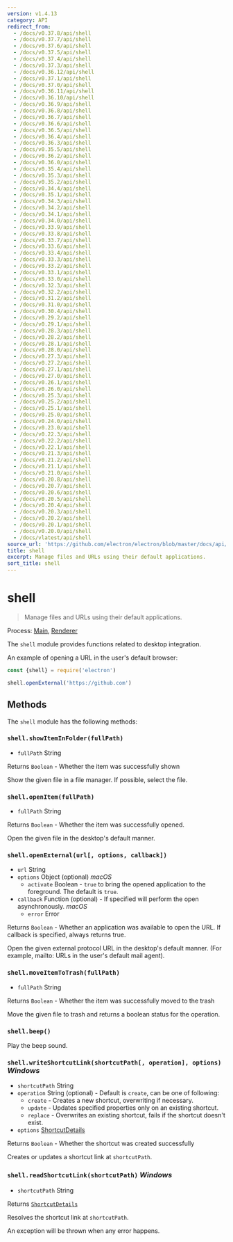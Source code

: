 ```yaml
---
version: v1.4.13
category: API
redirect_from:
  - /docs/v0.37.8/api/shell
  - /docs/v0.37.7/api/shell
  - /docs/v0.37.6/api/shell
  - /docs/v0.37.5/api/shell
  - /docs/v0.37.4/api/shell
  - /docs/v0.37.3/api/shell
  - /docs/v0.36.12/api/shell
  - /docs/v0.37.1/api/shell
  - /docs/v0.37.0/api/shell
  - /docs/v0.36.11/api/shell
  - /docs/v0.36.10/api/shell
  - /docs/v0.36.9/api/shell
  - /docs/v0.36.8/api/shell
  - /docs/v0.36.7/api/shell
  - /docs/v0.36.6/api/shell
  - /docs/v0.36.5/api/shell
  - /docs/v0.36.4/api/shell
  - /docs/v0.36.3/api/shell
  - /docs/v0.35.5/api/shell
  - /docs/v0.36.2/api/shell
  - /docs/v0.36.0/api/shell
  - /docs/v0.35.4/api/shell
  - /docs/v0.35.3/api/shell
  - /docs/v0.35.2/api/shell
  - /docs/v0.34.4/api/shell
  - /docs/v0.35.1/api/shell
  - /docs/v0.34.3/api/shell
  - /docs/v0.34.2/api/shell
  - /docs/v0.34.1/api/shell
  - /docs/v0.34.0/api/shell
  - /docs/v0.33.9/api/shell
  - /docs/v0.33.8/api/shell
  - /docs/v0.33.7/api/shell
  - /docs/v0.33.6/api/shell
  - /docs/v0.33.4/api/shell
  - /docs/v0.33.3/api/shell
  - /docs/v0.33.2/api/shell
  - /docs/v0.33.1/api/shell
  - /docs/v0.33.0/api/shell
  - /docs/v0.32.3/api/shell
  - /docs/v0.32.2/api/shell
  - /docs/v0.31.2/api/shell
  - /docs/v0.31.0/api/shell
  - /docs/v0.30.4/api/shell
  - /docs/v0.29.2/api/shell
  - /docs/v0.29.1/api/shell
  - /docs/v0.28.3/api/shell
  - /docs/v0.28.2/api/shell
  - /docs/v0.28.1/api/shell
  - /docs/v0.28.0/api/shell
  - /docs/v0.27.3/api/shell
  - /docs/v0.27.2/api/shell
  - /docs/v0.27.1/api/shell
  - /docs/v0.27.0/api/shell
  - /docs/v0.26.1/api/shell
  - /docs/v0.26.0/api/shell
  - /docs/v0.25.3/api/shell
  - /docs/v0.25.2/api/shell
  - /docs/v0.25.1/api/shell
  - /docs/v0.25.0/api/shell
  - /docs/v0.24.0/api/shell
  - /docs/v0.23.0/api/shell
  - /docs/v0.22.3/api/shell
  - /docs/v0.22.2/api/shell
  - /docs/v0.22.1/api/shell
  - /docs/v0.21.3/api/shell
  - /docs/v0.21.2/api/shell
  - /docs/v0.21.1/api/shell
  - /docs/v0.21.0/api/shell
  - /docs/v0.20.8/api/shell
  - /docs/v0.20.7/api/shell
  - /docs/v0.20.6/api/shell
  - /docs/v0.20.5/api/shell
  - /docs/v0.20.4/api/shell
  - /docs/v0.20.3/api/shell
  - /docs/v0.20.2/api/shell
  - /docs/v0.20.1/api/shell
  - /docs/v0.20.0/api/shell
  - /docs/vlatest/api/shell
source_url: 'https://github.com/electron/electron/blob/master/docs/api/shell.md'
title: shell
excerpt: Manage files and URLs using their default applications.
sort_title: shell
---
```

# shell

> Manage files and URLs using their default applications.

Process: [Main]({{site.baseurl}}/docs/tutorial/quick-start#main-process), [Renderer]({{site.baseurl}}/docs/tutorial/quick-start#renderer-process)

The `shell` module provides functions related to desktop integration.

An example of opening a URL in the user's default browser:

```javascript
const {shell} = require('electron')

shell.openExternal('https://github.com')
```

## Methods

The `shell` module has the following methods:

### `shell.showItemInFolder(fullPath)`

*   `fullPath` String

Returns `Boolean` - Whether the item was successfully shown

Show the given file in a file manager. If possible, select the file.

### `shell.openItem(fullPath)`

*   `fullPath` String

Returns `Boolean` - Whether the item was successfully opened.

Open the given file in the desktop's default manner.

### `shell.openExternal(url[, options, callback])`

*   `url` String
*   `options` Object (optional) _macOS_
    *   `activate` Boolean - `true` to bring the opened application to the foreground. The default is `true`.
*   `callback` Function (optional) - If specified will perform the open asynchronously. _macOS_
    *   `error` Error

Returns `Boolean` - Whether an application was available to open the URL. If callback is specified, always returns true.

Open the given external protocol URL in the desktop's default manner. (For example, mailto: URLs in the user's default mail agent).

### `shell.moveItemToTrash(fullPath)`

*   `fullPath` String

Returns `Boolean` - Whether the item was successfully moved to the trash

Move the given file to trash and returns a boolean status for the operation.

### `shell.beep()`

Play the beep sound.

### `shell.writeShortcutLink(shortcutPath[, operation], options)` _Windows_

*   `shortcutPath` String
*   `operation` String (optional) - Default is `create`, can be one of following:
    *   `create` - Creates a new shortcut, overwriting if necessary.
    *   `update` - Updates specified properties only on an existing shortcut.
    *   `replace` - Overwrites an existing shortcut, fails if the shortcut doesn't exist.
*   `options` [ShortcutDetails]({{site.baseurl}}/docs/api/structures/shortcut-details)

Returns `Boolean` - Whether the shortcut was created successfully

Creates or updates a shortcut link at `shortcutPath`.

### `shell.readShortcutLink(shortcutPath)` _Windows_

*   `shortcutPath` String

Returns [`ShortcutDetails`]({{site.baseurl}}/docs/api/structures/shortcut-details)

Resolves the shortcut link at `shortcutPath`.

An exception will be thrown when any error happens.
